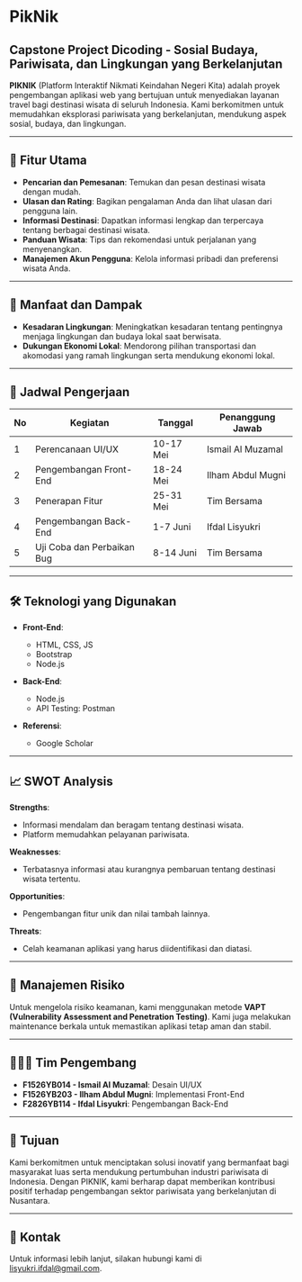# PikNik

## Capstone Project Dicoding - Sosial Budaya, Pariwisata, dan Lingkungan yang Berkelanjutan

**PIKNIK** (Platform Interaktif Nikmati Keindahan Negeri Kita) adalah proyek pengembangan aplikasi web yang bertujuan untuk menyediakan layanan travel bagi destinasi wisata di seluruh Indonesia. Kami berkomitmen untuk memudahkan eksplorasi pariwisata yang berkelanjutan, mendukung aspek sosial, budaya, dan lingkungan.

---

## 🚀 Fitur Utama

- **Pencarian dan Pemesanan**: Temukan dan pesan destinasi wisata dengan mudah.
- **Ulasan dan Rating**: Bagikan pengalaman Anda dan lihat ulasan dari pengguna lain.
- **Informasi Destinasi**: Dapatkan informasi lengkap dan terpercaya tentang berbagai destinasi wisata.
- **Panduan Wisata**: Tips dan rekomendasi untuk perjalanan yang menyenangkan.
- **Manajemen Akun Pengguna**: Kelola informasi pribadi dan preferensi wisata Anda.

---

## 🌟 Manfaat dan Dampak

- **Kesadaran Lingkungan**: Meningkatkan kesadaran tentang pentingnya menjaga lingkungan dan budaya lokal saat berwisata.
- **Dukungan Ekonomi Lokal**: Mendorong pilihan transportasi dan akomodasi yang ramah lingkungan serta mendukung ekonomi lokal.

---

## 📅 Jadwal Pengerjaan

| No | Kegiatan | Tanggal | Penanggung Jawab |
|---|---|---|---|
| 1 | Perencanaan UI/UX | 10-17 Mei | Ismail Al Muzamal |
| 2 | Pengembangan Front-End | 18-24 Mei | Ilham Abdul Mugni |
| 3 | Penerapan Fitur | 25-31 Mei | Tim Bersama |
| 4 | Pengembangan Back-End | 1-7 Juni | Ifdal Lisyukri |
| 5 | Uji Coba dan Perbaikan Bug | 8-14 Juni | Tim Bersama |

---

## 🛠️ Teknologi yang Digunakan

- **Front-End**:
  - HTML, CSS, JS
  - Bootstrap
  - Node.js

- **Back-End**:
  - Node.js
  - API Testing: Postman

- **Referensi**:
  - Google Scholar

---

## 📈 SWOT Analysis

**Strengths**:
- Informasi mendalam dan beragam tentang destinasi wisata.
- Platform memudahkan pelayanan pariwisata.

**Weaknesses**:
- Terbatasnya informasi atau kurangnya pembaruan tentang destinasi wisata tertentu.

**Opportunities**:
- Pengembangan fitur unik dan nilai tambah lainnya.

**Threats**:
- Celah keamanan aplikasi yang harus diidentifikasi dan diatasi.

---

## 🔧 Manajemen Risiko

Untuk mengelola risiko keamanan, kami menggunakan metode **VAPT (Vulnerability Assessment and Penetration Testing)**. Kami juga melakukan maintenance berkala untuk memastikan aplikasi tetap aman dan stabil.

---

## 🧑‍🤝‍🧑 Tim Pengembang

- **F1526YB014 - Ismail Al Muzamal**: Desain UI/UX
- **F1526YB203 - Ilham Abdul Mugni**: Implementasi Front-End
- **F2826YB114 - Ifdal Lisyukri**: Pengembangan Back-End

---

## 🎯 Tujuan

Kami berkomitmen untuk menciptakan solusi inovatif yang bermanfaat bagi masyarakat luas serta mendukung pertumbuhan industri pariwisata di Indonesia. Dengan PIKNIK, kami berharap dapat memberikan kontribusi positif terhadap pengembangan sektor pariwisata yang berkelanjutan di Nusantara.

---

## 📧 Kontak

Untuk informasi lebih lanjut, silakan hubungi kami di [lisyukri.ifdal@gmail.com](lisyukri.ifdal@gmail.com).
